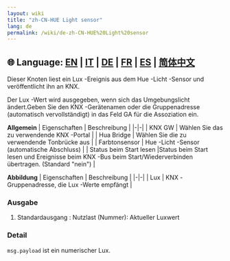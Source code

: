 ```yaml
---
layout: wiki
title: "zh-CN-HUE Light sensor"
lang: de
permalink: /wiki/de-zh-CN-HUE%20Light%20sensor
---
```

🌐 Language: [EN](https://supergiovane.github.io/node-red-contrib-knx-ultimate/wiki/HUE%20Light%20sensor) | [IT](https://supergiovane.github.io/node-red-contrib-knx-ultimate/wiki/it-HUE%20Light%20sensor) | [DE](https://supergiovane.github.io/node-red-contrib-knx-ultimate/wiki/de-HUE%20Light%20sensor) | [FR](https://supergiovane.github.io/node-red-contrib-knx-ultimate/wiki/fr-HUE%20Light%20sensor) | [ES](https://supergiovane.github.io/node-red-contrib-knx-ultimate/wiki/es-HUE%20Light%20sensor) | [简体中文](https://supergiovane.github.io/node-red-contrib-knx-ultimate/wiki/zh-CN-HUE%20Light%20sensor)
---

<p> Dieser Knoten liest ein Lux -Ereignis aus dem Hue -Licht -Sensor und veröffentlicht ihn an KNX.</p>

Der Lux -Wert wird ausgegeben, wenn sich das Umgebungslicht ändert.Geben Sie den KNX -Gerätenamen oder die Gruppenadresse (automatisch vervollständigt) in das Feld GA für die Assoziation ein.

**Allgemein**
| Eigenschaften | Beschreibung |
|-|-|
| KNX GW | Wählen Sie das zu verwendende KNX -Portal |
| Hua Bridge | Wählen Sie die zu verwendende Tonbrücke aus |
| Farbtonsensor | Hue -Licht -Sensor (automatische Abschluss) |
| Status beim Start lesen |Status beim Start lesen und Ereignisse beim KNX -Bus beim Start/Wiederverbinden übertragen. (Standard "nein") |

**Abbildung**
| Eigenschaften | Beschreibung |
|-|-|
| Lux | KNX -Gruppenadresse, die Lux -Werte empfängt |

### Ausgabe

1. Standardausgang
: Nutzlast (Nummer): Aktueller Luxwert

### Detail

`msg.payload` ist ein numerischer Lux.
